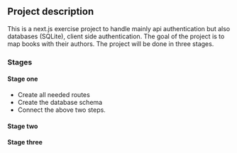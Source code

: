 ## Project description

This is a next.js exercise project to handle mainly api authentication but also databases (SQLite), client side authentication. The goal of the project is to map books with their authors. The project will be done in three stages.

### Stages

#### Stage one

- Create all needed routes
- Create the database schema
- Connect the above two steps.

#### Stage two

#### Stage three
